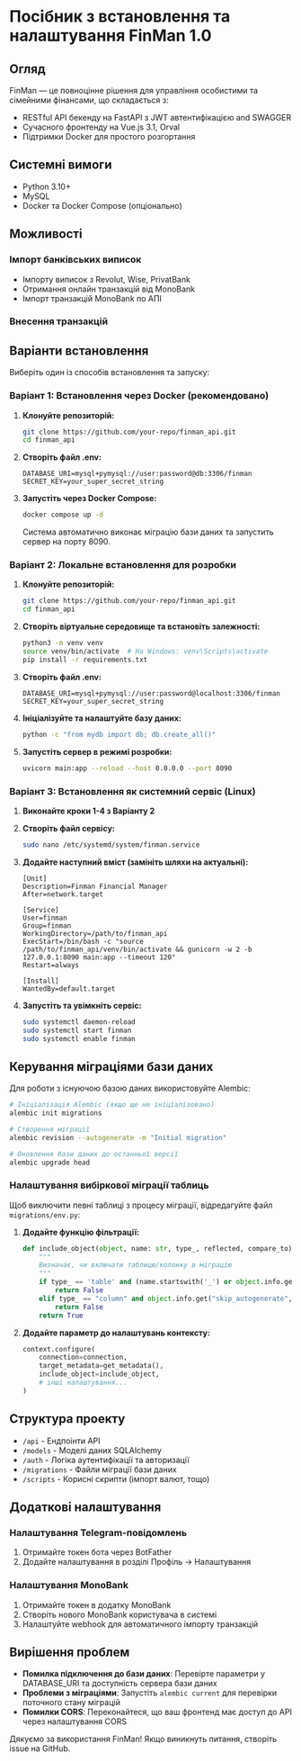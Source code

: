# Посібник з встановлення та налаштування FinMan 1.0

## Огляд

FinMan — це повноцінне рішення для управління особистими та сімейними фінансами, що складається з:

- RESTful API бекенду на FastAPI з JWT автентифікацією and SWAGGER
- Сучасного фронтенду на Vue.js 3.1, Orval
- Підтримки Docker для простого розгортання

## Системні вимоги

- Python 3.10+
- MySQL
- Docker та Docker Compose (опціонально)

## Можливості

### Імпорт банківських виписок

- Імпорту виписок з Revolut, Wise, PrivatBank
- Отримання онлайн транзакцій від MonoBank
- Імпорт транзакцій MonoBank по АПІ

### Внесення транзакцій


## Варіанти встановлення

Виберіть один із способів встановлення та запуску:

### Варіант 1: Встановлення через Docker (рекомендовано)

1. **Клонуйте репозиторій:**
   ```bash
   git clone https://github.com/your-repo/finman_api.git
   cd finman_api
   ```

2. **Створіть файл .env:**
   ```
   DATABASE_URI=mysql+pymysql://user:password@db:3306/finman
   SECRET_KEY=your_super_secret_string
   ```

3. **Запустіть через Docker Compose:**
   ```bash
   docker compose up -d
   ```
   
   Система автоматично виконає міграцію бази даних та запустить сервер на порту 8090.

### Варіант 2: Локальне встановлення для розробки

1. **Клонуйте репозиторій:**
   ```bash
   git clone https://github.com/your-repo/finman_api.git
   cd finman_api
   ```

2. **Створіть віртуальне середовище та встановіть залежності:**
   ```bash
   python3 -m venv venv
   source venv/bin/activate  # На Windows: venv\Scripts\activate
   pip install -r requirements.txt
   ```

3. **Створіть файл .env:**
   ```
   DATABASE_URI=mysql+pymysql://user:password@localhost:3306/finman
   SECRET_KEY=your_super_secret_string
   ```

4. **Ініціалізуйте та налаштуйте базу даних:**
   ```bash
   python -c "from mydb import db; db.create_all()"
   ```

5. **Запустіть сервер в режимі розробки:**
   ```bash
   uvicorn main:app --reload --host 0.0.0.0 --port 8090
   ```

### Варіант 3: Встановлення як системний сервіс (Linux)

1. **Виконайте кроки 1-4 з Варіанту 2**

2. **Створіть файл сервісу:**
   ```bash
   sudo nano /etc/systemd/system/finman.service
   ```

3. **Додайте наступний вміст (замініть шляхи на актуальні):**
   ```
   [Unit]
   Description=Finman Financial Manager
   After=network.target

   [Service]
   User=finman
   Group=finman
   WorkingDirectory=/path/to/finman_api
   ExecStart=/bin/bash -c "source /path/to/finman_api/venv/bin/activate && gunicorn -w 2 -b 127.0.0.1:8090 main:app --timeout 120"
   Restart=always

   [Install]
   WantedBy=default.target
   ```

4. **Запустіть та увімкніть сервіс:**
   ```bash
   sudo systemctl daemon-reload
   sudo systemctl start finman
   sudo systemctl enable finman
   ```

## Керування міграціями бази даних

Для роботи з існуючою базою даних використовуйте Alembic:

```bash
# Ініціалізація Alembic (якщо ще не ініціалізовано)
alembic init migrations

# Створення міграції
alembic revision --autogenerate -m "Initial migration"

# Оновлення бази даних до останньої версії
alembic upgrade head 
```

### Налаштування вибіркової міграції таблиць

Щоб виключити певні таблиці з процесу міграції, відредагуйте файл `migrations/env.py`:

1. **Додайте функцію фільтрації:**
   ```python
   def include_object(object, name: str, type_, reflected, compare_to):
       """
       Визначає, чи включати таблицю/колонку в міграцію
       """
       if type_ == 'table' and (name.startswith('_') or object.info.get("skip_autogenerate", False)):
           return False
       elif type_ == "column" and object.info.get("skip_autogenerate", False):
           return False
       return True
   ```

2. **Додайте параметр до налаштувань контексту:**
   ```python
   context.configure(
       connection=connection,
       target_metadata=get_metadata(),
       include_object=include_object,
       # інші налаштування...
   )
   ```

## Структура проекту

- `/api` - Ендпоінти API
- `/models` - Моделі даних SQLAlchemy
- `/auth` - Логіка аутентифікації та авторизації
- `/migrations` - Файли міграції бази даних
- `/scripts` - Корисні скрипти (імпорт валют, тощо)

## Додаткові налаштування

### Налаштування Telegram-повідомлень

1. Отримайте токен бота через BotFather
2. Додайте налаштування в розділі Профіль -> Налаштування

### Налаштування MonoBank

1. Отримайте токен в додатку MonoBank
2. Створіть нового MonoBank користувача в системі
3. Налаштуйте webhook для автоматичного імпорту транзакцій

## Вирішення проблем

- **Помилка підключення до бази даних**: Перевірте параметри у DATABASE_URI та доступність сервера бази даних
- **Проблеми з міграціями**: Запустіть `alembic current` для перевірки поточного стану міграцій
- **Помилки CORS**: Переконайтеся, що ваш фронтенд має доступ до API через налаштування CORS

Дякуємо за використання FinMan! Якщо виникнуть питання, створіть issue на GitHub.
